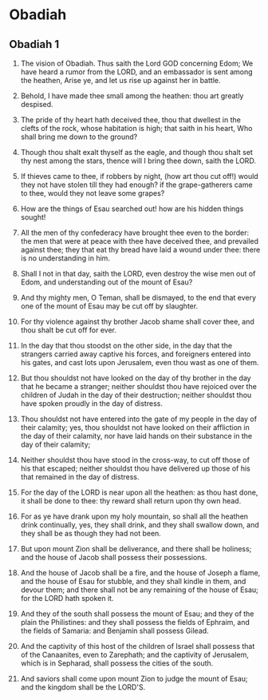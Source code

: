 # Obadiah

## Obadiah 1

1. The vision of Obadiah. Thus saith the Lord GOD concerning Edom; We have heard a rumor from the LORD, and an embassador is sent among the heathen, Arise ye, and let us rise up against her in battle.

2. Behold, I have made thee small among the heathen: thou art greatly despised.

3. The pride of thy heart hath deceived thee, thou that dwellest in the clefts of the rock, whose habitation is high; that saith in his heart, Who shall bring me down to the ground?

4. Though thou shalt exalt thyself as the eagle, and though thou shalt set thy nest among the stars, thence will I bring thee down, saith the LORD.

5. If thieves came to thee, if robbers by night, (how art thou cut off!) would they not have stolen till they had enough? if the grape-gatherers came to thee, would they not leave some grapes?

6. How are the things of Esau searched out! how are his hidden things sought!

7. All the men of thy confederacy have brought thee even to the border: the men that were at peace with thee have deceived thee, and prevailed against thee; they that eat thy bread have laid a wound under thee: there is no understanding in him.

8. Shall I not in that day, saith the LORD, even destroy the wise men out of Edom, and understanding out of the mount of Esau?

9. And thy mighty men, O Teman, shall be dismayed, to the end that every one of the mount of Esau may be cut off by slaughter.

10. For thy violence against thy brother Jacob shame shall cover thee, and thou shalt be cut off for ever.

11. In the day that thou stoodst on the other side, in the day that the strangers carried away captive his forces, and foreigners entered into his gates, and cast lots upon Jerusalem, even thou wast as one of them.

12. But thou shouldst not have looked on the day of thy brother in the day that he became a stranger; neither shouldst thou have rejoiced over the children of Judah in the day of their destruction; neither shouldst thou have spoken proudly in the day of distress.

13. Thou shouldst not have entered into the gate of my people in the day of their calamity; yes, thou shouldst not have looked on their affliction in the day of their calamity, nor have laid hands on their substance in the day of their calamity;

14. Neither shouldst thou have stood in the cross-way, to cut off those of his that escaped; neither shouldst thou have delivered up those of his that remained in the day of distress.

15. For the day of the LORD is near upon all the heathen: as thou hast done, it shall be done to thee: thy reward shall return upon thy own head.

16. For as ye have drank upon my holy mountain, so shall all the heathen drink continually, yes, they shall drink, and they shall swallow down, and they shall be as though they had not been.

17. But upon mount Zion shall be deliverance, and there shall be holiness; and the house of Jacob shall possess their possessions.

18. And the house of Jacob shall be a fire, and the house of Joseph a flame, and the house of Esau for stubble, and they shall kindle in them, and devour them; and there shall not be any remaining of the house of Esau; for the LORD hath spoken it.

19. And they of the south shall possess the mount of Esau; and they of the plain the Philistines: and they shall possess the fields of Ephraim, and the fields of Samaria: and Benjamin shall possess Gilead.

20. And the captivity of this host of the children of Israel shall possess that of the Canaanites, even to Zarephath; and the captivity of Jerusalem, which is in Sepharad, shall possess the cities of the south.

21. And saviors shall come upon mount Zion to judge the mount of Esau; and the kingdom shall be the LORD'S.


